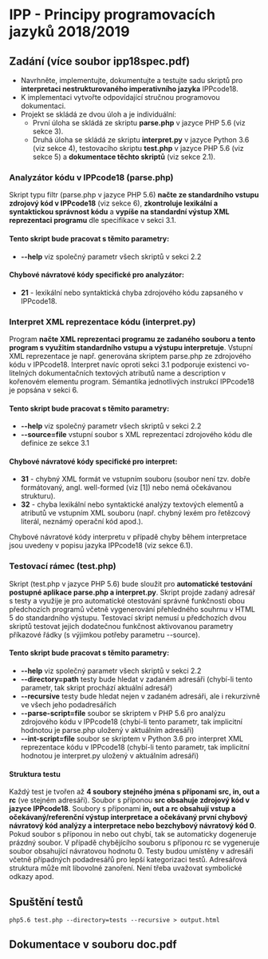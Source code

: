 # IPP - Principy programovacích jazyků 2018/2019

## Zadání (více soubor ipp18spec.pdf)

* Navrhněte, implementujte, dokumentujte a testujte sadu skriptů pro **interpretaci nestrukturovaného
imperativního jazyka** IPPcode18.
* K implementaci vytvořte odpovídající stručnou programovou dokumentaci.
* Projekt se skládá ze dvou úloh a je individuální:
    * První úloha se skládá ze skriptu **parse.php** v jazyce PHP 5.6 (viz sekce 3).
    * Druhá úloha se skládá ze skriptu **interpret.py** v jazyce Python 3.6 (viz sekce 4), testovacího skriptu **test.php** v jazyce
    PHP 5.6 (viz sekce 5) a **dokumentace těchto skriptů** (viz sekce 2.1).

### Analyzátor kódu v IPPcode18 (parse.php)
Skript typu filtr (parse.php v jazyce PHP 5.6) **načte ze standardního vstupu zdrojový kód v IPPcode18** (viz sekce 6),
**zkontroluje lexikální a syntaktickou správnost kódu** a **vypíše na standardní
výstup XML reprezentaci programu** dle specifikace v sekci 3.1. 

#### Tento skript bude pracovat s těmito parametry:
* **--help** viz společný parametr všech skriptů v sekci 2.2

#### Chybové návratové kódy specifické pro analyzátor:
* **21** - lexikální nebo syntaktická chyba zdrojového kódu zapsaného v IPPcode18.


### Interpret XML reprezentace kódu (interpret.py)
Program **načte XML reprezentaci programu ze zadaného souboru a tento program s využitím standardního vstupu a výstupu interpretuje**. Vstupní XML reprezentace je např. generována skriptem
parse.php ze zdrojového kódu v IPPcode18. Interpret navíc oproti sekci 3.1 podporuje existenci vo-
litelných dokumentačních textových atributů name a description v kořenovém elementu program.
Sémantika jednotlivých instrukcí IPPcode18 je popsána v sekci 6.

#### Tento skript bude pracovat s těmito parametry:
* **--help** viz společný parametr všech skriptů v sekci 2.2
* **--source=file** vstupní soubor s XML reprezentací zdrojového kódu dle definice ze sekce 3.1
#### Chybové návratové kódy specifické pro interpret:
* **31** - chybný XML formát ve vstupním souboru (soubor není tzv. dobře formátovaný, angl. well-formed (viz [1]) nebo nemá očekávanou strukturu).
* **32** - chyba lexikální nebo syntaktické analýzy textových elementů a atributů ve vstupním XML souboru (např. chybný lexém pro řetězcový literál, neznámý operační kód apod.).

Chybové návratové kódy interpretu v případě chyby během interpretace jsou uvedeny v popisu jazyka IPPcode18 (viz sekce 6.1).

### Testovací rámec (test.php)
Skript (test.php v jazyce PHP 5.6) bude sloužit pro **automatické testování postupné aplikace
parse.php a interpret.py**. Skript projde zadaný adresář s testy a využije je pro automatické
otestování správné funkčnosti obou předchozích programů včetně vygenerování přehledného souhrnu
v HTML 5 do standardního výstupu. Testovací skript nemusí u předchozích dvou skriptů testovat
jejich dodatečnou funkčnost aktivovanou parametry příkazové řádky (s výjimkou potřeby parametru
--source).
#### Tento skript bude pracovat s těmito parametry:
* **--help** viz společný parametr všech skriptů v sekci 2.2
* **--directory=path** testy bude hledat v zadaném adresáři (chybí-li tento parametr, tak skript prochází aktuální adresář)
* **--recursive** testy bude hledat nejen v zadaném adresáři, ale i rekurzivně ve všech jeho podadresářích
* **--parse-script=file** soubor se skriptem v PHP 5.6 pro analýzu zdrojového kódu v IPPcode18 (chybí-li tento parametr, tak implicitní hodnotou je parse.php uložený v aktuálním adresáři)
* **--int-script=file** soubor se skriptem v Python 3.6 pro interpret XML reprezentace kódu v IPPcode18 (chybí-li tento parametr, tak implicitní hodnotou je interpret.py uložený v aktuálním adresáři)

#### Struktura testu
Každý test je tvořen až **4 soubory stejného jména s příponami src, in, out a rc** (ve stejném
adresáři). Soubor s příponou **src obsahuje zdrojový kód v jazyce IPPcode18**. Soubory s příponami
**in, out a rc obsahují vstup a očekávaný/referenční výstup interpretace a očekávaný první chybový
návratový kód analýzy a interpretace nebo bezchybový návratový kód 0**. Pokud soubor s příponou
in nebo out chybí, tak se automaticky dogeneruje prázdný soubor. V případě chybějícího souboru
s příponou rc se vygeneruje soubor obsahující návratovou hodnotu 0.
Testy budou umístěny v adresáři včetně případných podadresářů pro lepší kategorizaci testů.
Adresářová struktura může mít libovolné zanoření. Není třeba uvažovat symbolické odkazy apod.

## Spuštění testů
`php5.6 test.php --directory=tests --recursive > output.html`
## Dokumentace v souboru doc.pdf